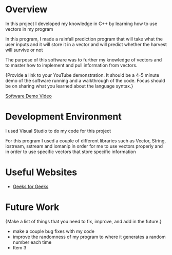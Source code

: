 # Overview

In this project I developed my knowledge in C++ by learning how to use vectors in my program

In this program,  I made a rainfall prediction program that will take what the user inputs and it will store it in a vector and will predict whether the harvest will survive or not

The purpose of this software was to further my knowledge of vectors and to master how to implement and pull information from vectors.

{Provide a link to your YouTube demonstration. It should be a 4-5 minute demo of the software running and a walkthrough of the code. Focus should be on sharing what you learned about the language syntax.}

[Software Demo Video](http://youtube.link.goes.here)

# Development Environment

I used Visual Studio to do my code for this project

For this program I used a couple of different libraries such as Vector, String, iostream, sstream and iomanip in order for me to use vectors properly and in order to use specific vectors that store specific information

# Useful Websites

- [Geeks for Geeks](https://www.geeksforgeeks.org/vector-in-cpp-stl/#)

# Future Work

{Make a list of things that you need to fix, improve, and add in the future.}

- make a couple bug fixes with my code
- improve the randomness of my program to where it generates a random number each time
- Item 3
